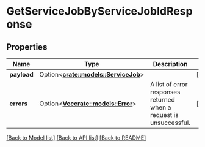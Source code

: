 # GetServiceJobByServiceJobIdResponse

## Properties

Name | Type | Description | Notes
------------ | ------------- | ------------- | -------------
**payload** | Option<[**crate::models::ServiceJob**](ServiceJob.md)> |  | [optional]
**errors** | Option<[**Vec<crate::models::Error>**](Error.md)> | A list of error responses returned when a request is unsuccessful. | [optional]

[[Back to Model list]](../README.md#documentation-for-models) [[Back to API list]](../README.md#documentation-for-api-endpoints) [[Back to README]](../README.md)


